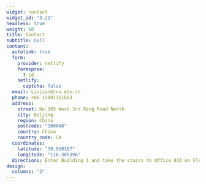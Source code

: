 ```yaml
---
widget: contact
widget_id: "3.21"
headless: true
weight: 60
title: Contact
subtitle: null
content:
  autolink: true
  form:
    provider: netlify
    formspree:
      ? id
    netlify:
      captcha: false
  email: Liujian@cnu.edu.cn
  phone: +86 15801151683
  address:
    street: No.105 West 3rd Ring Road North
    city: Beijing
    region: China
    postcode: "100048"
    country: China
    country_code: CA
  coordinates:
    latitude: "39.930167"
    longitude: "116.305396"
  directions: Enter Building 1 and take the stairs to Office 816 on Floor 8
design:
  columns: "2"
---
```

